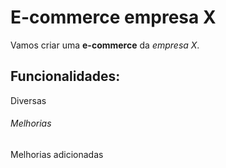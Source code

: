 # E-commerce empresa X

Vamos criar uma **e-commerce** da *empresa X*.

## Funcionalidades:

Diversas

###### Melhorias

Melhorias adicionadas